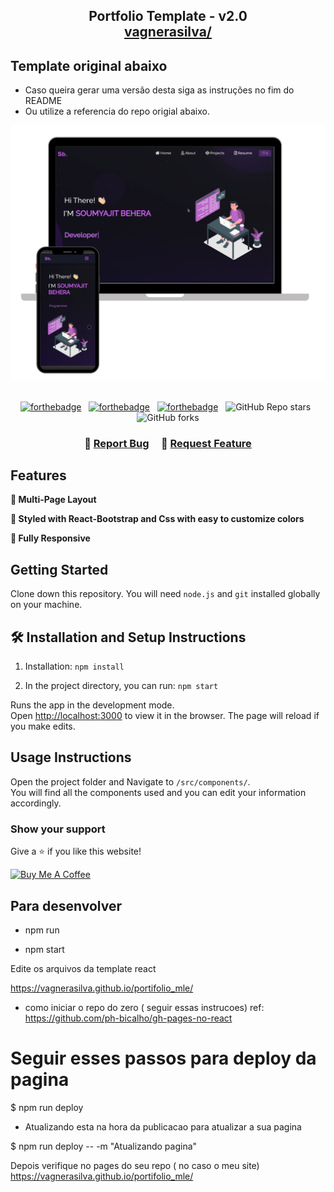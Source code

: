 <h2 align="center">
  Portfolio Template - v2.0<br/>
  <a href="https://vagnerasilva.github.io/portifolio_mle/" target="_blank">vagnerasilva/</a>
</h2>

## Template original abaixo

- Caso queira gerar uma versão desta siga as instruções no fim do README
- Ou utilize a referencia do repo origial abaixo.


<div align="center">
  <img alt="Demo" src="./Images/readme-img1.png" />
</div>

<br/>

<center>

[![forthebadge](https://forthebadge.com/images/badges/built-with-love.svg)](https://forthebadge.com) &nbsp;
[![forthebadge](https://forthebadge.com/images/badges/made-with-javascript.svg)](https://forthebadge.com) &nbsp;
[![forthebadge](https://forthebadge.com/images/badges/open-source.svg)](https://forthebadge.com) &nbsp;
![GitHub Repo stars](https://img.shields.io/github/stars/soumyajit4419/Portfolio?color=red&logo=github&style=for-the-badge) &nbsp;
![GitHub forks](https://img.shields.io/github/forks/soumyajit4419/Portfolio?color=red&logo=github&style=for-the-badge)

</center>

<h3 align="center">
    🔹
    <a href="https://github.com/soumyajit4419/Portfolio/issues">Report Bug</a> &nbsp; &nbsp;
    🔹
    <a href="https://github.com/soumyajit4419/Portfolio/issues">Request Feature</a>
</h3>


## Features

**📖 Multi-Page Layout**

**🎨 Styled with React-Bootstrap and Css with easy to customize colors**

**📱 Fully Responsive**

## Getting Started

Clone down this repository. You will need `node.js` and `git` installed globally on your machine.

## 🛠 Installation and Setup Instructions

1. Installation: `npm install`

2. In the project directory, you can run: `npm start`

Runs the app in the development mode.\
Open [http://localhost:3000](http://localhost:3000) to view it in the browser.
The page will reload if you make edits.

## Usage Instructions

Open the project folder and Navigate to `/src/components/`. <br/>
You will find all the components used and you can edit your information accordingly.

### Show your support

Give a ⭐ if you like this website!

<a href="https://www.buymeacoffee.com/soumyajit4419" target="_blank"><img src="https://cdn.buymeacoffee.com/buttons/v2/default-violet.png" alt="Buy Me A Coffee" height= "60px" width= "217px" ></a>

## Para desenvolver

- npm run

- npm start

Edite os arquivos da template react



https://vagnerasilva.github.io/portifolio_mle/

- como iniciar o repo do zero ( seguir essas instrucoes)
ref: https://github.com/ph-bicalho/gh-pages-no-react




# Seguir esses passos para deploy da pagina 

$ npm run deploy

- Atualizando esta na hora da publicacao para atualizar a sua pagina
  
  
$ npm run deploy -- -m "Atualizando pagina"

Depois verifique no pages do seu repo ( no caso o meu site)
https://vagnerasilva.github.io/portifolio_mle/